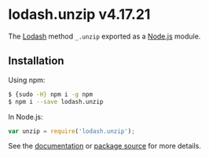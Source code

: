 # lodash.unzip v4.17.21

The [Lodash](https://lodash.com/) method `_.unzip` exported as a [Node.js](https://nodejs.org/) module.

## Installation

Using npm:
```bash
$ {sudo -H} npm i -g npm
$ npm i --save lodash.unzip
```

In Node.js:
```js
var unzip = require('lodash.unzip');
```

See the [documentation](https://lodash.com/docs#unzip) or [package source](https://github.com/lodash/lodash/blob/4.17.21-npm-packages/lodash.unzip) for more details.
